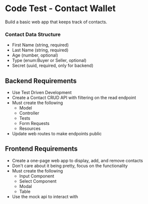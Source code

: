 # Code Test - Contact Wallet

Build a basic web app that keeps track of contacts. 

### Contact Data Structure

- First Name (string, required)
- Last Name (string, required)
- Age (number, optional)
- Type (enum:Buyer or Seller, optional)
- Secret (uuid, required, only for backend)

## Backend Requirements

- Use Test Driven Development
- Create a Contact CRUD API with filtering on the read endpoint
- Must create the following
  - Model
  - Controller
  - Tests
  - Form Requests
  - Resources
- Update web routes to make endpoints public

## Frontend Requirements

- Create a one-page web app to display, add, and remove contacts
- Don't care about it being pretty, focus on the functionality
- Must create the following
  - Input Component
  - Select Component
  - Modal
  - Table
- Use the mock api to interact with
